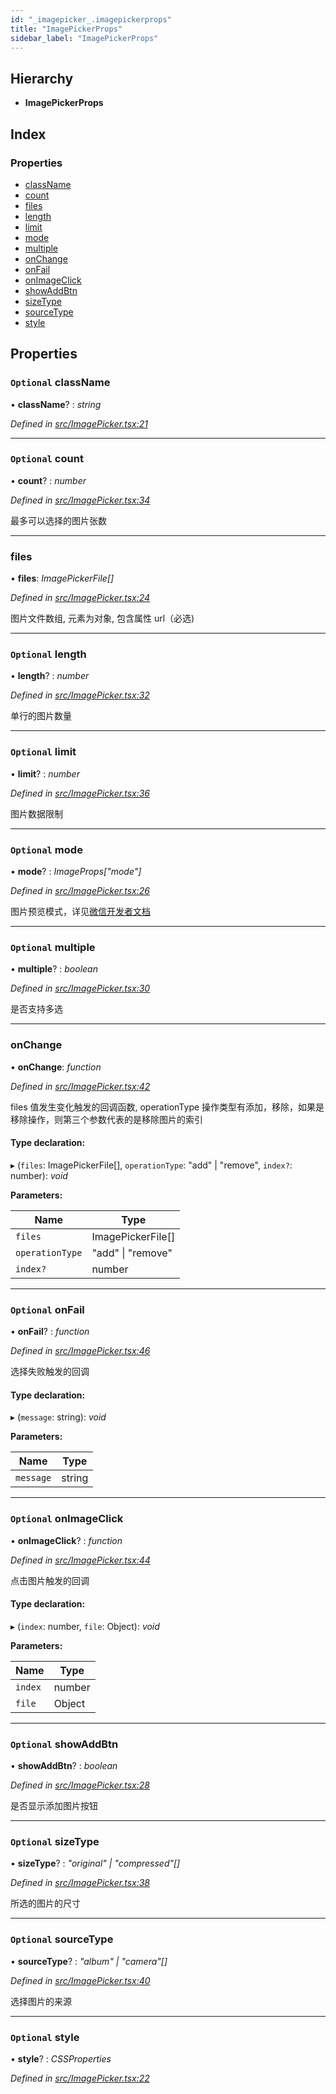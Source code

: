 ```yaml
---
id: "_imagepicker_.imagepickerprops"
title: "ImagePickerProps"
sidebar_label: "ImagePickerProps"
---
```


## Hierarchy

* **ImagePickerProps**

## Index

### Properties

* [className](_imagepicker_.imagepickerprops.md#optional-classname)
* [count](_imagepicker_.imagepickerprops.md#optional-count)
* [files](_imagepicker_.imagepickerprops.md#files)
* [length](_imagepicker_.imagepickerprops.md#optional-length)
* [limit](_imagepicker_.imagepickerprops.md#optional-limit)
* [mode](_imagepicker_.imagepickerprops.md#optional-mode)
* [multiple](_imagepicker_.imagepickerprops.md#optional-multiple)
* [onChange](_imagepicker_.imagepickerprops.md#onchange)
* [onFail](_imagepicker_.imagepickerprops.md#optional-onfail)
* [onImageClick](_imagepicker_.imagepickerprops.md#optional-onimageclick)
* [showAddBtn](_imagepicker_.imagepickerprops.md#optional-showaddbtn)
* [sizeType](_imagepicker_.imagepickerprops.md#optional-sizetype)
* [sourceType](_imagepicker_.imagepickerprops.md#optional-sourcetype)
* [style](_imagepicker_.imagepickerprops.md#optional-style)

## Properties

### `Optional` className

• **className**? : *string*

*Defined in [src/ImagePicker.tsx:21](https://github.com/tarojsx/ui/blob/v0.11.0/src/ImagePicker.tsx#L21)*

___

### `Optional` count

• **count**? : *number*

*Defined in [src/ImagePicker.tsx:34](https://github.com/tarojsx/ui/blob/v0.11.0/src/ImagePicker.tsx#L34)*

最多可以选择的图片张数

___

###  files

• **files**: *ImagePickerFile[]*

*Defined in [src/ImagePicker.tsx:24](https://github.com/tarojsx/ui/blob/v0.11.0/src/ImagePicker.tsx#L24)*

图片文件数组, 元素为对象, 包含属性 url（必选)

___

### `Optional` length

• **length**? : *number*

*Defined in [src/ImagePicker.tsx:32](https://github.com/tarojsx/ui/blob/v0.11.0/src/ImagePicker.tsx#L32)*

单行的图片数量

___

### `Optional` limit

• **limit**? : *number*

*Defined in [src/ImagePicker.tsx:36](https://github.com/tarojsx/ui/blob/v0.11.0/src/ImagePicker.tsx#L36)*

图片数据限制

___

### `Optional` mode

• **mode**? : *ImageProps["mode"]*

*Defined in [src/ImagePicker.tsx:26](https://github.com/tarojsx/ui/blob/v0.11.0/src/ImagePicker.tsx#L26)*

图片预览模式，详见[微信开发者文档](https://developers.weixin.qq.com/miniprogram/dev/component/image.html)

___

### `Optional` multiple

• **multiple**? : *boolean*

*Defined in [src/ImagePicker.tsx:30](https://github.com/tarojsx/ui/blob/v0.11.0/src/ImagePicker.tsx#L30)*

是否支持多选

___

###  onChange

• **onChange**: *function*

*Defined in [src/ImagePicker.tsx:42](https://github.com/tarojsx/ui/blob/v0.11.0/src/ImagePicker.tsx#L42)*

files 值发生变化触发的回调函数, operationType 操作类型有添加，移除，如果是移除操作，则第三个参数代表的是移除图片的索引

#### Type declaration:

▸ (`files`: ImagePickerFile[], `operationType`: "add" | "remove", `index?`: number): *void*

**Parameters:**

Name | Type |
------ | ------ |
`files` | ImagePickerFile[] |
`operationType` | "add" &#124; "remove" |
`index?` | number |

___

### `Optional` onFail

• **onFail**? : *function*

*Defined in [src/ImagePicker.tsx:46](https://github.com/tarojsx/ui/blob/v0.11.0/src/ImagePicker.tsx#L46)*

选择失败触发的回调

#### Type declaration:

▸ (`message`: string): *void*

**Parameters:**

Name | Type |
------ | ------ |
`message` | string |

___

### `Optional` onImageClick

• **onImageClick**? : *function*

*Defined in [src/ImagePicker.tsx:44](https://github.com/tarojsx/ui/blob/v0.11.0/src/ImagePicker.tsx#L44)*

点击图片触发的回调

#### Type declaration:

▸ (`index`: number, `file`: Object): *void*

**Parameters:**

Name | Type |
------ | ------ |
`index` | number |
`file` | Object |

___

### `Optional` showAddBtn

• **showAddBtn**? : *boolean*

*Defined in [src/ImagePicker.tsx:28](https://github.com/tarojsx/ui/blob/v0.11.0/src/ImagePicker.tsx#L28)*

是否显示添加图片按钮

___

### `Optional` sizeType

• **sizeType**? : *"original" | "compressed"[]*

*Defined in [src/ImagePicker.tsx:38](https://github.com/tarojsx/ui/blob/v0.11.0/src/ImagePicker.tsx#L38)*

所选的图片的尺寸

___

### `Optional` sourceType

• **sourceType**? : *"album" | "camera"[]*

*Defined in [src/ImagePicker.tsx:40](https://github.com/tarojsx/ui/blob/v0.11.0/src/ImagePicker.tsx#L40)*

选择图片的来源

___

### `Optional` style

• **style**? : *CSSProperties*

*Defined in [src/ImagePicker.tsx:22](https://github.com/tarojsx/ui/blob/v0.11.0/src/ImagePicker.tsx#L22)*

